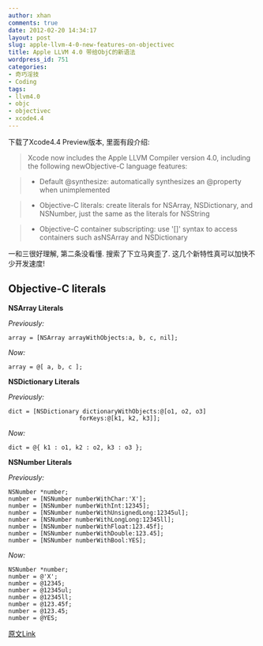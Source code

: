 ```yaml
---
author: xhan
comments: true
date: 2012-02-20 14:34:17
layout: post
slug: apple-llvm-4-0-new-features-on-objectivec
title: Apple LLVM 4.0 带给ObjC的新语法
wordpress_id: 751
categories:
- 奇巧淫技
- Coding
tags:
- llvm4.0
- objc
- objectivec
- xcode4.4
---
```


下载了Xcode4.4 Preview版本, 里面有段介绍:


> Xcode now includes the Apple LLVM Compiler version 4.0, including the following newObjective-C language features:

> 
> 
	
>   * Default @synthesize: automatically synthesizes an @property when unimplemented
> 
	
>   * Objective-C literals: create literals for NSArray, NSDictionary, and NSNumber, just the same as the literals for NSString
> 
	
>   * Objective-C container subscripting: use '[]' syntax to access containers such asNSArray and NSDictionary
> 




一和三很好理解, 第二条没看懂. 搜索了下立马爽歪了. 这几个新特性真可以加快不少开发速度!


## Objective-C literals


**NSArray Literals**

_Previously:_

    
    array = [NSArray arrayWithObjects:a, b, c, nil];


_Now:_

    
    array = @[ a, b, c ];


**NSDictionary Literals**

_Previously:_

    
    dict = [NSDictionary dictionaryWithObjects:@[o1, o2, o3]
    					forKeys:@[k1, k2, k3]];


_Now:_

    
    dict = @{ k1 : o1, k2 : o2, k3 : o3 };


**NSNumber Literals**

_Previously:_

    
    NSNumber *number;
    number = [NSNumber numberWithChar:'X'];
    number = [NSNumber numberWithInt:12345];
    number = [NSNumber numberWithUnsignedLong:12345ul];
    number = [NSNumber numberWithLongLong:12345ll];
    number = [NSNumber numberWithFloat:123.45f];
    number = [NSNumber numberWithDouble:123.45];
    number = [NSNumber numberWithBool:YES];


_Now:_

    
    NSNumber *number;
    number = @'X';
    number = @12345;
    number = @12345ul;
    number = @12345ll;
    number = @123.45f;
    number = @123.45;
    number = @YES;


[原文Link](http://cocoaheads.tumblr.com/post/17757846453/objective-c-literals-for-nsdictionary-nsarray-and)
